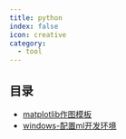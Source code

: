 ```yaml
---
title: python
index: false
icon: creative
category:
  - tool
---
```


 ## 目录
- [matplotlib作图模板](matplotlib作图模板.md)
- [windows-配置ml开发环境](windows-配置ml开发环境.md)
